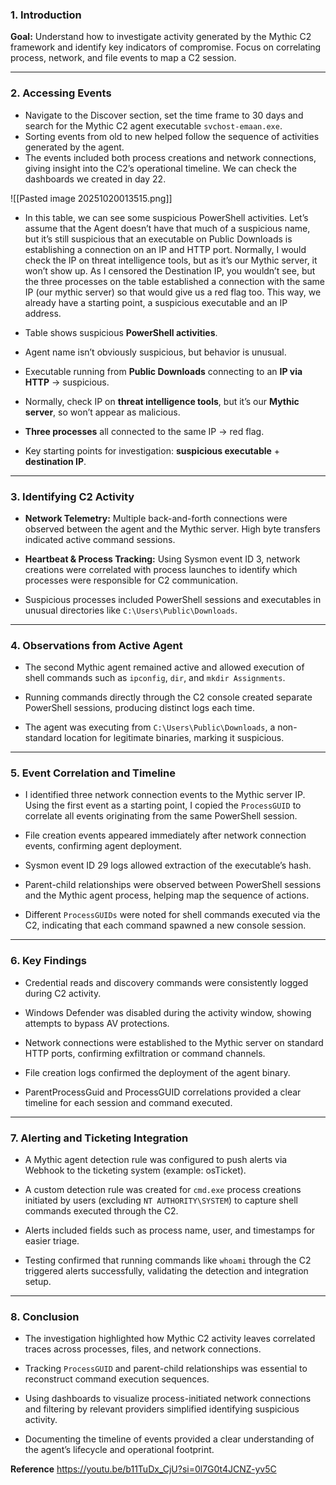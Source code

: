 ### 1. Introduction

**Goal:** Understand how to investigate activity generated by the Mythic C2 framework and identify key indicators of compromise. Focus on correlating process, network, and file events to map a C2 session.

---

### 2. Accessing Events

- Navigate to the Discover section, set the time frame to 30 days and search for the Mythic C2 agent executable `svchost-emaan.exe`.
- Sorting events from old to new helped follow the sequence of activities generated by the agent.
- The events included both process creations and network connections, giving insight into the C2’s operational timeline. We can check the dashboards we created in day 22.

![[Pasted image 20251020013515.png]]

- In this table, we can see some suspicious PowerShell activities. Let’s assume that the Agent doesn’t have that much of a suspicious name, but it’s still suspicious that an executable on Public Downloads is establishing a connection on an IP and HTTP port. Normally, I would check the IP on threat intelligence tools, but as it’s our Mythic server, it won’t show up. As I censored the Destination IP, you wouldn’t see, but the three processes on the table established a connection with the same IP (our mythic server) so that would give us a red flag too. This way, we already have a starting point, a suspicious executable and an IP address.
- Table shows suspicious **PowerShell activities**.
    
- Agent name isn’t obviously suspicious, but behavior is unusual.
    
- Executable running from **Public Downloads** connecting to an **IP via HTTP** → suspicious.
    
- Normally, check IP on **threat intelligence tools**, but it’s our **Mythic server**, so won’t appear as malicious.
    
- **Three processes** all connected to the same IP → red flag.
    
- Key starting points for investigation: **suspicious executable** + **destination IP**.

---

### 3. Identifying C2 Activity

- **Network Telemetry:** Multiple back-and-forth connections were observed between the agent and the Mythic server. High byte transfers indicated active command sessions.
    
- **Heartbeat & Process Tracking:** Using Sysmon event ID 3, network creations were correlated with process launches to identify which processes were responsible for C2 communication.
    
- Suspicious processes included PowerShell sessions and executables in unusual directories like `C:\Users\Public\Downloads`.
    

---

### 4. Observations from Active Agent

- The second Mythic agent remained active and allowed execution of shell commands such as `ipconfig`, `dir`, and `mkdir Assignments`.
    
- Running commands directly through the C2 console created separate PowerShell sessions, producing distinct logs each time.
    
- The agent was executing from `C:\Users\Public\Downloads`, a non-standard location for legitimate binaries, marking it suspicious.
    

---

### 5. Event Correlation and Timeline

- I identified three network connection events to the Mythic server IP. Using the first event as a starting point, I copied the `ProcessGUID` to correlate all events originating from the same PowerShell session.
    
- File creation events appeared immediately after network connection events, confirming agent deployment.
    
- Sysmon event ID 29 logs allowed extraction of the executable’s hash.
    
- Parent-child relationships were observed between PowerShell sessions and the Mythic agent process, helping map the sequence of actions.
    
- Different `ProcessGUIDs` were noted for shell commands executed via the C2, indicating that each command spawned a new console session.
    

---

### 6. Key Findings

- Credential reads and discovery commands were consistently logged during C2 activity.
    
- Windows Defender was disabled during the activity window, showing attempts to bypass AV protections.
    
- Network connections were established to the Mythic server on standard HTTP ports, confirming exfiltration or command channels.
    
- File creation logs confirmed the deployment of the agent binary.
    
- ParentProcessGuid and ProcessGUID correlations provided a clear timeline for each session and command executed.
    

---

### 7. Alerting and Ticketing Integration

- A Mythic agent detection rule was configured to push alerts via Webhook to the ticketing system (example: osTicket).
    
- A custom detection rule was created for `cmd.exe` process creations initiated by users (excluding `NT AUTHORITY\SYSTEM`) to capture shell commands executed through the C2.
    
- Alerts included fields such as process name, user, and timestamps for easier triage.
    
- Testing confirmed that running commands like `whoami` through the C2 triggered alerts successfully, validating the detection and integration setup.
    

---

### 8. Conclusion

- The investigation highlighted how Mythic C2 activity leaves correlated traces across processes, files, and network connections.
    
- Tracking `ProcessGUID` and parent-child relationships was essential to reconstruct command execution sequences.
    
- Using dashboards to visualize process-initiated network connections and filtering by relevant providers simplified identifying suspicious activity.
    
- Documenting the timeline of events provided a clear understanding of the agent’s lifecycle and operational footprint.

**Reference**
https://youtu.be/b11TuDx_CjU?si=0l7G0t4JCNZ-yv5C